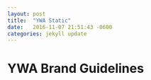```yaml
---
layout: post
title:  "YWA Static"
date:   2016-11-07 21:51:43 -0600
categories: jekyll update
---
```


# YWA Brand Guidelines

